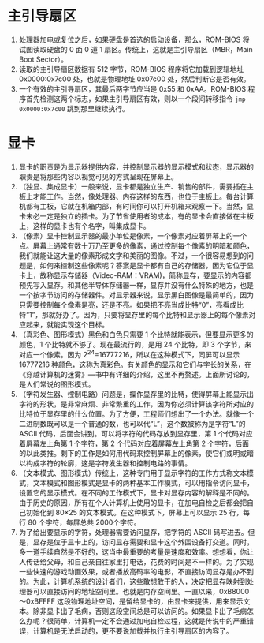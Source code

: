 # 主引导扇区
1. 处理器加电或复位之后，如果硬盘是首选的启动设备，那么，ROM-BIOS 将试图读取硬盘的 0 面 0 道 1 扇区。传统上，这就是主引导扇区（MBR，Main Boot Sector）。
2. 读取的主引导扇区数据有 512 字节，ROM-BIOS 程序将它加载到逻辑地址 0x0000:0x7c00 处，也就是物理地址 0x07c00 处，然后判断它是否有效。
3. 一个有效的主引导扇区，其最后两字节应当是 0x55 和 0xAA。ROM-BIOS 程序首先检测这两个标志，如果主引导扇区有效，则以一个段间转移指令 `jmp 0x0000:0x7c00` 跳到那里继续执行。

# 显卡
1. 显卡的职责是为显示器提供内容，并控制显示器的显示模式和状态，显示器的职责是将那些内容以视觉可见的方式呈现在屏幕上。
2. （独显、集成显卡）一般来说，显卡都是独立生产、销售的部件，需要插在主板上才能工作。当然，像处理器、内存这样的东西，也位于主板上。每台计算机都有主板，它就在机箱内部，有时间你可以打开机箱来观察一下。当然，显卡未必一定是独立的插卡。为了节省使用者的成本，有的显卡会直接做在主板上，这样的显卡也有个名字，叫集成显卡。
3. （像素）显卡控制显示器的最小单位是像素，一个像素对应着屏幕上的一个点。屏幕上通常有数十万乃至更多的像素，通过控制每个像素的明暗和颜色，我们就能让这大量的像素形成文字和美丽的图像。不过，一个很容易想到的问题是，如何来控制这些像素呢？答案是显卡都有自己的存储器，因为它位于显卡上，故称显示存储器（Video-RAM：VRAM)，简称显存，要显示的内容都预先写入显存。和其他半导体存储器一样，显存并没有什么特殊的地方，也是一个按字节访问的存储器件。对显示器来说，显示黑白图像是最简单的，因为只需要控制每个像素是亮，还是不亮。如果把不亮当成比特“0”，亮看成比特“1”，那就好办了。因为，只要将显存里的每个比特和显示器上的每个像素对应起来，就能实现这个目标。
4. （真彩色、图形模式）黑色和白色只需要 1 个比特就能表示，但要显示更多的颜色，1 个比特就不够了。现在最流行的，是用 24 个比特，即 3 个字节，来对应一个像素。因为 2<sup>24</sup>=16777216，所以在这种模式下，同屏可以显示 16777216 种颜色，这称为真彩色。有关颜色的显示和它们与字长的关系，在《穿越计算机的迷雾》—书中有详细的介绍，这里不再赘述。上面所讨论的，是人们常说的图形模式。
5. （字符发生器、控制电路）问题是，操作显存里的比特，使得屏幕上能显示出字符的形状，是非常麻烦、非常繁重的工作，因为你必须计算该字符所对应的比特位于显存里的什么位置。为了方便，工程师们想出了一个办法。就像一个二进制数既可以是一个普通的数，也可以代“L”，这个数被称为是字符“L”的 ASCII 代码，后面会讲到。可以将字符的代码存放到显存里，第 1 个代码对应着屏幕左上角第 1 个字符，第 2 个代码对应着屏幕左上角第 2 个字符，后面的以此类推。剩下的工作是如何用代码来控制屏幕上的像素，使它们或明或暗以构成字符的轮廓，这是字符发生器和控制电路的事情。
6. （文本模式、图形模式）传统上，这种专门用于显示字符的工作方式称文本模式，文本模式和图形模式是显卡的两种基本工作模式，可以用指令访问显卡，设置它的显示模式。在不同的工作模式下，显卡对显存内容的解释是不同的。由于历史的原因，所有在个人计算机上使用的显卡，在加电自检之后都会把自己初始化到 80×25 的文本模式。在这种模式下，屏幕上可以显示 25 行，每行 80 个字符，每屏总共 2000个字符。
7. 为了给出要显示的字符，处理器需要访问显存，把字符的 ASCII 码写进去。但是，显存是位于显卡上的，访问显存需要和显卡这个外围设备打交道。同时，多一道手续自然是不好的，这当中最重要的考量是速度和效率。想想看，你让人传话给父母，和自己亲自往家里打电话，花费的时间是不一样的。为了实现一些快速的游戏动画效果，或者播放高码率的电影，不直接访问显存是办不到的。为此，计算机系统的设计者们，这些敢想敢干的人，决定把显存映射到处理器可以直接访问的地址空间里。也就是内存空间里。一直以来，0xB8000～0xBFFFF 这段物理地址空间，是留给显卡的，由显卡来提供，用来显示文本。除非显卡出了毛病，否则这段空间总是可以访问的。如果显卡出了毛病怎么办呢？很简单，计算机一定不会通过加电自检过程，这就是传说中的严重错误，计算机是无法启动的，更不要说加载并执行主引导扇区的内容了。
